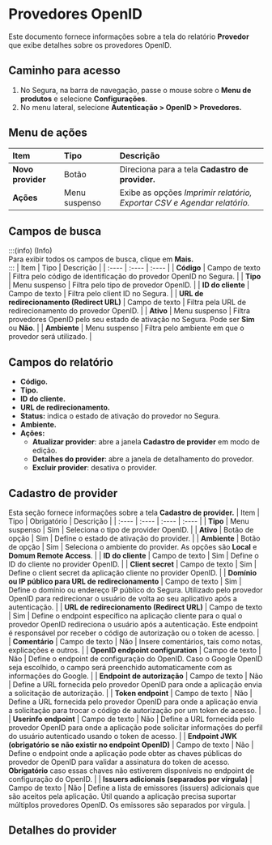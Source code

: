 # Provedores OpenID

Este documento fornece informações sobre a tela do relatório **Provedor** que exibe detalhes sobre os provedores OpenID.

## Caminho para acesso
1. No Segura, na barra de navegação, passe o mouse sobre o **Menu de produtos** e selecione **Configurações**.  
2. No menu lateral, selecione **Autenticação \> OpenID \> Provedores.**

## Menu de ações
| Item | Tipo | Descrição |
| :---- | :---- | :---- |
| **Novo provider** | Botão | Direciona para a tela **Cadastro de provider.** |
| **Ações** | Menu suspenso | Exibe as opções *Imprimir relatório, Exportar CSV e Agendar relatório.* |

## Campos de busca
:::(info) (Info)  
Para exibir todos os campos de busca, clique em **Mais.**  
:::
| Item | Tipo | Descrição |
| :---- | :---- | :---- |
| **Código** | Campo de texto | Filtra pelo código de identificação do provedor OpenID no Segura. |
| **Tipo** | Menu suspenso | Filtra pelo tipo de provedor OpenID. |
| **ID do cliente** | Campo de texto | Filtra pelo client ID no Segura. |
| **URL de redirecionamento (Redirect URL)** | Campo de texto | Filtra pela URL de redirecionamento do provedor OpenID. |
| **Ativo** | Menu suspenso | Filtra provedores OpenID pelo seu estado de ativação no Segura. Pode ser **Sim** ou **Não**. |
| **Ambiente** | Menu suspenso | Filtra pelo ambiente em que o provedor será utilizado. |

## Campos do relatório
* **Código.**  
* **Tipo.**  
* **ID do cliente.**  
* **URL de redirecionamento.**  
* **Status:** indica o estado de ativação do provedor no Segura.  
* **Ambiente.**  
* **Ações:**  
  * **Atualizar provider**: abre a janela **Cadastro de provider** em modo de edição.  
  * **Detalhes do provider**: abre a janela de detalhamento do provedor.  
  * **Excluir provider**: desativa o provider.

## **Cadastro de provider**
Esta seção fornece informações sobre a tela **Cadastro de provider.**
| Item | Tipo | Obrigatório | Descrição |
| :---- | :---- | :---- | :---- |
| **Tipo** | Menu suspenso | Sim | Seleciona o tipo de provider OpenID. |
| **Ativo** | Botão de opção | Sim | Define o estado de ativação do provider. |
| **Ambiente** | Botão de opção | Sim | Seleciona o ambiente do provider. As opções são **Local** e **Domum Remote Access**. |
| **ID do cliente** | Campo de texto | Sim | Define o ID do cliente no provider OpenID. |
| **Client secret** | Campo de texto | Sim | Define o client secret da aplicação cliente no provider OpenID. |
| **Domínio ou IP público para URL de redirecionamento** | Campo de texto | Sim | Define o domínio ou endereço IP público do Segura. Utilizado pelo provedor OpenID para redirecionar o usuário de volta ao seu aplicativo após a autenticação. |
| **URL de redirecionamento (Redirect URL)** | Campo de texto | Sim | Define o endpoint específico na aplicação cliente para o qual o provedor OpenID redireciona o usuário após a autenticação. Este endpoint é responsável por receber o código de autorização ou o token de acesso. |
| **Comentário** | Campo de texto | Não | Insere comentários, tais como notas, explicações e outros. |
| **OpenID endpoint configuration** | Campo de texto | Não | Define o endpoint de configuração do OpenID. Caso o Google OpenID seja escolhido, o campo será preenchido automaticamente com as informações do Google. |
| **Endpoint de autorização** | Campo de texto | Não | Define a URL fornecida pelo provedor OpenID para onde a aplicação envia a solicitação de autorização. |
| **Token endpoint** | Campo de texto | Não | Define a URL fornecida pelo provedor OpenID para onde a aplicação envia a solicitação para trocar o código de autorização por um token de acesso. |
| **Userinfo endpoint** | Campo de texto | Não | Define a URL fornecida pelo provedor OpenID para onde a aplicação pode solicitar informações do perfil do usuário autenticado usando o token de acesso. |
| **Endpoint JWK (obrigatório se não existir no endpoint OpenID)** | Campo de texto | Não | Define o endpoint onde a aplicação pode obter as chaves públicas do provedor de OpenID para validar a assinatura do token de acesso. **Obrigatório** caso essas chaves não estiverem disponíveis no endpoint de configuração do OpenID. |
| **Issuers adicionais (separados por vírgula)** | Campo de texto | Não | Define a lista de emissores (issuers) adicionais que são aceitos pela aplicação. Útil quando a aplicação precisa suportar múltiplos provedores OpenID. Os emissores são separados por vírgula. |

## Detalhes do provider
